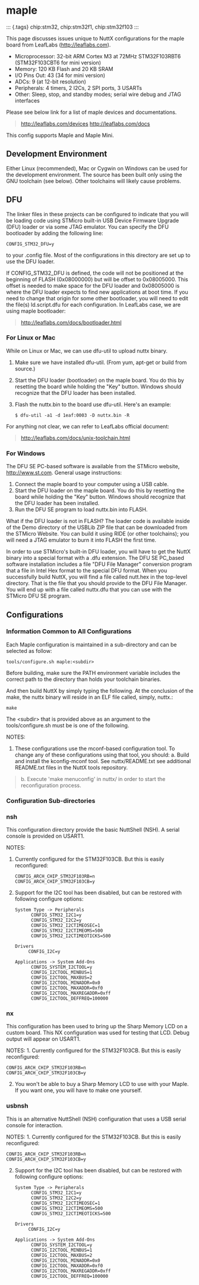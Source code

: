 maple
=====

::: {.tags}
chip:stm32, chip:stm32f1, chip:stm32f103
:::

This page discusses issues unique to NuttX configurations for the maple
board from LeafLabs (<http://leaflabs.com>).

-   Microprocessor: 32-bit ARM Cortex M3 at 72MHz STM32F103RBT6
    (STM32F103CBT6 for mini version)
-   Memory: 120 KB Flash and 20 KB SRAM
-   I/O Pins Out: 43 (34 for mini version)
-   ADCs: 9 (at 12-bit resolution)
-   Peripherals: 4 timers, 2 I2Cs, 2 SPI ports, 3 USARTs
-   Other: Sleep, stop, and standby modes; serial wire debug and JTAG
    interfaces

Please see below link for a list of maple devices and documentations.

> <http://leaflabs.com/devices> <http://leaflabs.com/docs>

This config supports Maple and Maple Mini.

Development Environment
-----------------------

Either Linux (recommended), Mac or Cygwin on Windows can be used for the
development environment. The source has been built only using the GNU
toolchain (see below). Other toolchains will likely cause problems.

DFU
---

The linker files in these projects can be configured to indicate that
you will be loading code using STMicro built-in USB Device Firmware
Upgrade (DFU) loader or via some JTAG emulator. You can specify the DFU
bootloader by adding the following line:

    CONFIG_STM32_DFU=y

to your .config file. Most of the configurations in this directory are
set up to use the DFU loader.

If CONFIG\_STM32\_DFU is defined, the code will not be positioned at the
beginning of FLASH (0x08000000) but will be offset to 0x08005000. This
offset is needed to make space for the DFU loader and 0x08005000 is
where the DFU loader expects to find new applications at boot time. If
you need to change that origin for some other bootloader, you will need
to edit the file(s) ld.script.dfu for each configuration. In LeafLabs
case, we are using maple bootloader:

> <http://leaflabs.com/docs/bootloader.html>

### For Linux or Mac

While on Linux or Mac, we can use dfu-util to upload nuttx binary.

1.  Make sure we have installed dfu-util. (From yum, apt-get or build
    from source.)

2.  Start the DFU loader (bootloader) on the maple board. You do this by
    resetting the board while holding the \"Key\" button. Windows should
    recognize that the DFU loader has been installed.

3.  Flash the nuttx.bin to the board use dfu-util. Here\'s an example:

        $ dfu-util -a1 -d 1eaf:0003 -D nuttx.bin -R

For anything not clear, we can refer to LeafLabs official document:

> <http://leaflabs.com/docs/unix-toolchain.html>

### For Windows

The DFU SE PC-based software is available from the STMicro website,
<http://www.st.com>. General usage instructions:

1.  Connect the maple board to your computer using a USB cable.
2.  Start the DFU loader on the maple board. You do this by resetting
    the board while holding the \"Key\" button. Windows should recognize
    that the DFU loader has been installed.
3.  Run the DFU SE program to load nuttx.bin into FLASH.

What if the DFU loader is not in FLASH? The loader code is available
inside of the Demo directory of the USBLib ZIP file that can be
downloaded from the STMicro Website. You can build it using RIDE (or
other toolchains); you will need a JTAG emulator to burn it into FLASH
the first time.

In order to use STMicro\'s built-in DFU loader, you will have to get the
NuttX binary into a special format with a .dfu extension. The DFU SE
PC\_based software installation includes a file \"DFU File Manager\"
conversion program that a file in Intel Hex format to the special DFU
format. When you successfully build NuttX, you will find a file called
nutt.hex in the top-level directory. That is the file that you should
provide to the DFU File Manager. You will end up with a file called
nuttx.dfu that you can use with the STMicro DFU SE program.

Configurations
--------------

### Information Common to All Configurations

Each Maple configuration is maintained in a sub-directory and can be
selected as follow:

    tools/configure.sh maple:<subdir>

Before building, make sure the PATH environment variable includes the
correct path to the directory than holds your toolchain binaries.

And then build NuttX by simply typing the following. At the conclusion
of the make, the nuttx binary will reside in an ELF file called, simply,
nuttx.:

    make

The \<subdir\> that is provided above as an argument to the
tools/configure.sh must be is one of the following.

NOTES:

1.  These configurations use the mconf-based configuration tool. To
    change any of these configurations using that tool, you should:
    a.  Build and install the kconfig-mconf tool. See nuttx/README.txt
        see additional README.txt files in the NuttX tools repository.

> b.  Execute \'make menuconfig\' in nuttx/ in order to start the
>     reconfiguration process.

### Configuration Sub-directories

### nsh

This configuration directory provide the basic NuttShell (NSH). A serial
console is provided on USART1.

NOTES:

1.  Currently configured for the STM32F103CB. But this is easily
    reconfigured:

        CONFIG_ARCH_CHIP_STM32F103RB=n
        CONFIG_ARCH_CHIP_STM32F103CB=y

2.  Support for the I2C tool has been disabled, but can be restored with
    following configure options:

        System Type -> Peripherals
              CONFIG_STM32_I2C1=y
              CONFIG_STM32_I2C2=y
              CONFIG_STM32_I2CTIMEOSEC=1
              CONFIG_STM32_I2CTIMEOMS=500
              CONFIG_STM32_I2CTIMEOTICKS=500

        Drivers
             CONFIG_I2C=y

        Applications -> System Add-Ons
              CONFIG_SYSTEM_I2CTOOL=y
              CONFIG_I2CTOOL_MINBUS=1
              CONFIG_I2CTOOL_MAXBUS=2
              CONFIG_I2CTOOL_MINADDR=0x0
              CONFIG_I2CTOOL_MAXADDR=0xf0
              CONFIG_I2CTOOL_MAXREGADDR=0xff
              CONFIG_I2CTOOL_DEFFREQ=100000

### nx

This configuration has been used to bring up the Sharp Memory LCD on a
custom board. This NX configuration was used for testing that LCD. Debug
output will appear on USART1.

NOTES: 1. Currently configured for the STM32F103CB. But this is easily
reconfigured:

    CONFIG_ARCH_CHIP_STM32F103RB=n
    CONFIG_ARCH_CHIP_STM32F103CB=y

2.  You won\'t be able to buy a Sharp Memory LCD to use with your Maple.
    If you want one, you will have to make one yourself.

### usbnsh

This is an alternative NuttShell (NSH) configuration that uses a USB
serial console for interaction.

NOTES: 1. Currently configured for the STM32F103CB. But this is easily
reconfigured:

    CONFIG_ARCH_CHIP_STM32F103RB=n
    CONFIG_ARCH_CHIP_STM32F103CB=y

2.  Support for the I2C tool has been disabled, but can be restored with
    following configure options:

        System Type -> Peripherals
              CONFIG_STM32_I2C1=y
              CONFIG_STM32_I2C2=y
              CONFIG_STM32_I2CTIMEOSEC=1
              CONFIG_STM32_I2CTIMEOMS=500
              CONFIG_STM32_I2CTIMEOTICKS=500

        Drivers
             CONFIG_I2C=y

        Applications -> System Add-Ons
              CONFIG_SYSTEM_I2CTOOL=y
              CONFIG_I2CTOOL_MINBUS=1
              CONFIG_I2CTOOL_MAXBUS=2
              CONFIG_I2CTOOL_MINADDR=0x0
              CONFIG_I2CTOOL_MAXADDR=0xf0
              CONFIG_I2CTOOL_MAXREGADDR=0xff
              CONFIG_I2CTOOL_DEFFREQ=100000
